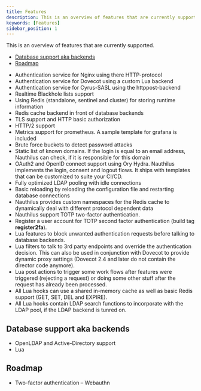 ```yaml
---
title: Features
description: This is an overview of features that are currently supported
keywords: [Features]
sidebar_position: 1
---
```

This is an overview of features that are currently supported.

<!-- TOC -->
  * [Database support aka backends](#database-support-aka-backends)
  * [Roadmap](#roadmap)
<!-- TOC -->

- Authentication service for Nginx using there HTTP-protocol
- Authentication service for Dovecot using a custom Lua backend
- Authentication service for Cyrus-SASL using the httppost-backend
- Realtime Blackhole lists support
- Using Redis (standalone, sentinel and cluster) for storing runtime information
- Redis cache backend in front of database backends
- TLS support and HTTP basic authorization
- HTTP/2 support
- Metrics support for prometheus. A sample template for grafana is included
- Brute force buckets to detect password attacks
- Static list of known domains. If the login is equal to an email address, Nauthilus can check, if it is responsible for
  this domain
- OAuth2 and OpenID connect support using Ory Hydra. Nauthilus implements the login, consent and logout flows. It ships
  with templates that can be customized to suite your CI/CD.
- Fully optimized LDAP pooling with idle connections
- Basic reloading by reloading the configuration file and restarting database connections
- Nauthilus provides custom namespaces for the Redis cache to dynamically deal with different protocol dependent data
- Nauthilus support TOTP two-factor authentication.
- Register a user account for TOTP second factor authentication (build tag **register2fa**).
- Lua features to block unwanted authentication requests before talking to
  database backends.
- Lua filters to talk to 3rd party endpoints and override the authentication
  decision. This can also be used in conjunction with Dovecot to provide dynamic proxy settings (Dovecot 2.4 and later
  do not contain the director code anymore).
- Lua post actions to trigger some work flows after features were triggered
  (rejecting a request) or doing some other stuff after the request has already been processed.
- All Lua hooks can use a shared in-memory cache as well as basic Redis support (GET, SET, DEL and EXPIRE).
- All Lua hooks contain LDAP search functions to incorporate with the LDAP pool, if the LDAP backend is tunred on.

## Database support aka backends

- OpenLDAP and Active-Directory support
- Lua

## Roadmap

- Two-factor authentication – Webauthn
